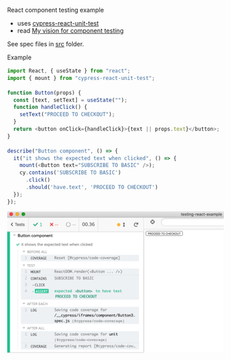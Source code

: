 React component testing example

- uses [cypress-react-unit-test](https://github.com/bahmutov/cypress-react-unit-test)
- read [My vision for component testing](https://glebbahmutov.com/blog/my-vision-for-component-tests/)

See spec files in [src](src) folder.

Example

```js
import React, { useState } from "react";
import { mount } from "cypress-react-unit-test";

function Button(props) {
  const [text, setText] = useState("");
  function handleClick() {
    setText("PROCEED TO CHECKOUT");
  }
  return <button onClick={handleClick}>{text || props.text}</button>;
}

describe("Button component", () => {
  it("it shows the expected text when clicked", () => {
    mount(<Button text="SUBSCRIBE TO BASIC" />);
    cy.contains('SUBSCRIBE TO BASIC')
      .click()
      .should('have.text', 'PROCEED TO CHECKOUT')
  });
});
```

![Button spec](images/button.png)
